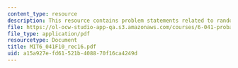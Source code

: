 ```yaml
---
content_type: resource
description: This resource contains problem statements related to random variables.
file: https://ol-ocw-studio-app-qa.s3.amazonaws.com/courses/6-041-probabilistic-systems-analysis-and-applied-probability-fall-2010/a15a927efd61521b408870f16ca4249d_MIT6_041F10_rec16.pdf
file_type: application/pdf
resourcetype: Document
title: MIT6_041F10_rec16.pdf
uid: a15a927e-fd61-521b-4088-70f16ca4249d
---
```

